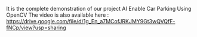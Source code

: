 It is the complete demonstration of our project AI Enable Car Parking Using OpenCV
The video is also available here : 
https://drive.google.com/file/d/1g_En_a7MCofJRKJMY9Gt3wQVQfF-fNCp/view?usp=sharing
